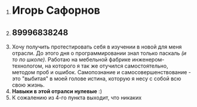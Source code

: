 1. # **Игорь Сафорнов**
2. ## **89996838248**
3. Хочу получить протестировать себя в изучении в новой для меня отрасли. До этого дня о программировании знал только паскаль *(и то по школе)*. 
Работаю на мебельной фабрике инженером-технологом, на которого я так же отучился самостоятельно, методом проб и ошибок. Самопознание и самосовершенствование - это "выбитая" в моей голове истина, которую я несу с собой всю свою жизнь.
4. **Навыки в этой отралси нулевые** :)
5. К сожалению из 4-го пункта выходит, что никаких



